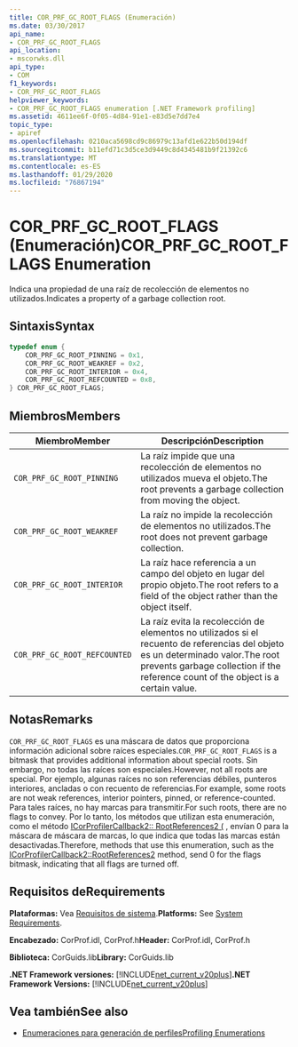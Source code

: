 ```yaml
---
title: COR_PRF_GC_ROOT_FLAGS (Enumeración)
ms.date: 03/30/2017
api_name:
- COR_PRF_GC_ROOT_FLAGS
api_location:
- mscorwks.dll
api_type:
- COM
f1_keywords:
- COR_PRF_GC_ROOT_FLAGS
helpviewer_keywords:
- COR_PRF_GC_ROOT_FLAGS enumeration [.NET Framework profiling]
ms.assetid: 4611ee6f-0f05-4d84-91e1-e83d5e7dd7e4
topic_type:
- apiref
ms.openlocfilehash: 0210aca5698cd9c86979c13afd1e622b50d194df
ms.sourcegitcommit: b11efd71c3d5ce3d9449c8d4345481b9f21392c6
ms.translationtype: MT
ms.contentlocale: es-ES
ms.lasthandoff: 01/29/2020
ms.locfileid: "76867194"
---
```

# <a name="cor_prf_gc_root_flags-enumeration"></a><span data-ttu-id="6140e-102">COR_PRF_GC_ROOT_FLAGS (Enumeración)</span><span class="sxs-lookup"><span data-stu-id="6140e-102">COR_PRF_GC_ROOT_FLAGS Enumeration</span></span>
<span data-ttu-id="6140e-103">Indica una propiedad de una raíz de recolección de elementos no utilizados.</span><span class="sxs-lookup"><span data-stu-id="6140e-103">Indicates a property of a garbage collection root.</span></span>  
  
## <a name="syntax"></a><span data-ttu-id="6140e-104">Sintaxis</span><span class="sxs-lookup"><span data-stu-id="6140e-104">Syntax</span></span>  
  
```cpp  
typedef enum {  
    COR_PRF_GC_ROOT_PINNING = 0x1,  
    COR_PRF_GC_ROOT_WEAKREF = 0x2,  
    COR_PRF_GC_ROOT_INTERIOR = 0x4,  
    COR_PRF_GC_ROOT_REFCOUNTED = 0x8,  
} COR_PRF_GC_ROOT_FLAGS;  
```  
  
## <a name="members"></a><span data-ttu-id="6140e-105">Miembros</span><span class="sxs-lookup"><span data-stu-id="6140e-105">Members</span></span>  
  
|<span data-ttu-id="6140e-106">Miembro</span><span class="sxs-lookup"><span data-stu-id="6140e-106">Member</span></span>|<span data-ttu-id="6140e-107">Descripción</span><span class="sxs-lookup"><span data-stu-id="6140e-107">Description</span></span>|  
|------------|-----------------|  
|`COR_PRF_GC_ROOT_PINNING`|<span data-ttu-id="6140e-108">La raíz impide que una recolección de elementos no utilizados mueva el objeto.</span><span class="sxs-lookup"><span data-stu-id="6140e-108">The root prevents a garbage collection from moving the object.</span></span>|  
|`COR_PRF_GC_ROOT_WEAKREF`|<span data-ttu-id="6140e-109">La raíz no impide la recolección de elementos no utilizados.</span><span class="sxs-lookup"><span data-stu-id="6140e-109">The root does not prevent garbage collection.</span></span>|  
|`COR_PRF_GC_ROOT_INTERIOR`|<span data-ttu-id="6140e-110">La raíz hace referencia a un campo del objeto en lugar del propio objeto.</span><span class="sxs-lookup"><span data-stu-id="6140e-110">The root refers to a field of the object rather than the object itself.</span></span>|  
|`COR_PRF_GC_ROOT_REFCOUNTED`|<span data-ttu-id="6140e-111">La raíz evita la recolección de elementos no utilizados si el recuento de referencias del objeto es un determinado valor.</span><span class="sxs-lookup"><span data-stu-id="6140e-111">The root prevents garbage collection if the reference count of the object is a certain value.</span></span>|  
  
## <a name="remarks"></a><span data-ttu-id="6140e-112">Notas</span><span class="sxs-lookup"><span data-stu-id="6140e-112">Remarks</span></span>  
 <span data-ttu-id="6140e-113">`COR_PRF_GC_ROOT_FLAGS` es una máscara de datos que proporciona información adicional sobre raíces especiales.</span><span class="sxs-lookup"><span data-stu-id="6140e-113">`COR_PRF_GC_ROOT_FLAGS` is a bitmask that provides additional information about special roots.</span></span> <span data-ttu-id="6140e-114">Sin embargo, no todas las raíces son especiales.</span><span class="sxs-lookup"><span data-stu-id="6140e-114">However, not all roots are special.</span></span> <span data-ttu-id="6140e-115">Por ejemplo, algunas raíces no son referencias débiles, punteros interiores, ancladas o con recuento de referencias.</span><span class="sxs-lookup"><span data-stu-id="6140e-115">For example, some roots are not weak references, interior pointers, pinned, or reference-counted.</span></span> <span data-ttu-id="6140e-116">Para tales raíces, no hay marcas para transmitir.</span><span class="sxs-lookup"><span data-stu-id="6140e-116">For such roots, there are no flags to convey.</span></span> <span data-ttu-id="6140e-117">Por lo tanto, los métodos que utilizan esta enumeración, como el método [ICorProfilerCallback2:: RootReferences2 (](icorprofilercallback2-rootreferences2-method.md) , envían 0 para la máscara de máscara de marcas, lo que indica que todas las marcas están desactivadas.</span><span class="sxs-lookup"><span data-stu-id="6140e-117">Therefore, methods that use this enumeration, such as the [ICorProfilerCallback2::RootReferences2](icorprofilercallback2-rootreferences2-method.md) method, send 0 for the flags bitmask, indicating that all flags are turned off.</span></span>  
  
## <a name="requirements"></a><span data-ttu-id="6140e-118">Requisitos de</span><span class="sxs-lookup"><span data-stu-id="6140e-118">Requirements</span></span>  
 <span data-ttu-id="6140e-119">**Plataformas:** Vea [Requisitos de sistema](../../../../docs/framework/get-started/system-requirements.md).</span><span class="sxs-lookup"><span data-stu-id="6140e-119">**Platforms:** See [System Requirements](../../../../docs/framework/get-started/system-requirements.md).</span></span>  
  
 <span data-ttu-id="6140e-120">**Encabezado:** CorProf.idl, CorProf.h</span><span class="sxs-lookup"><span data-stu-id="6140e-120">**Header:** CorProf.idl, CorProf.h</span></span>  
  
 <span data-ttu-id="6140e-121">**Biblioteca:** CorGuids.lib</span><span class="sxs-lookup"><span data-stu-id="6140e-121">**Library:** CorGuids.lib</span></span>  
  
 <span data-ttu-id="6140e-122">**.NET Framework versiones:** [!INCLUDE[net_current_v20plus](../../../../includes/net-current-v20plus-md.md)]</span><span class="sxs-lookup"><span data-stu-id="6140e-122">**.NET Framework Versions:** [!INCLUDE[net_current_v20plus](../../../../includes/net-current-v20plus-md.md)]</span></span>  
  
## <a name="see-also"></a><span data-ttu-id="6140e-123">Vea también</span><span class="sxs-lookup"><span data-stu-id="6140e-123">See also</span></span>

- [<span data-ttu-id="6140e-124">Enumeraciones para generación de perfiles</span><span class="sxs-lookup"><span data-stu-id="6140e-124">Profiling Enumerations</span></span>](profiling-enumerations.md)
